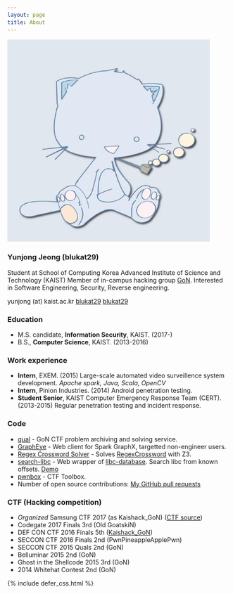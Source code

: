 ```yaml
---
layout: page
title: About
---
```


<div class="about-img">
<img src="/assets/profile.jpg" alt="profile.jpg" />
</div>

### Yunjong Jeong (blukat29)

Student at School of Computing
Korea Advanced Institute of Science and Technology (KAIST)
Member of in-campus hacking group <a href="http://gon.kaist.ac.kr">GoN</a>.
Interested in Software Engineering, Security, Reverse engineering.

<i class="fa-fw fa fa-envelope" aria-hidden="true"></i> yunjong (at) kaist.ac.kr
<i class="fa-fw fa fa-github" aria-hidden="true"></i><a href="https://github.com/blukat29"> blukat29</a>
<i class="fa-fw fa fa-linkedin-square" aria-hidden="true"></i> <a href="https://www.linkedin.com/in/blukat29/">blukat29</a>

### Education

- M.S. candidate, **Information Security**, KAIST. (2017-)
- B.S., **Computer Science**, KAIST. (2013-2016)

### Work experience

- **Intern**, EXEM. (2015)
  Large-scale automated video surveillence system development. *Apache spark, Java, Scala, OpenCV*
- **Intern**, Pinion Industries. (2014)
  Android penetration testing.
- **Student Senior**, KAIST Computer Emergency Response Team (CERT). (2013-2015)
  Regular penetration testing and incident response.

### Code

- [qual](https://github.com/protos37/qual) - GoN CTF problem archiving and solving service.
- [GraphEye](https://github.com/Nova-12/GraphEye) - Web client for Spark GraphX, targetted non-engineer users.
- [Regex Crossword Solver](https://github.com/blukat29/regex-crossword-solver) - Solves [RegexCrossword](https://regexcrossword.com/) with Z3.
- [search-libc](https://github.com/blukat29/search-libc) - Web wrapper of [libc-database](https://github.com/niklasb/libc-database). Search libc from known offsets. [Demo](http://libc.blukat.me)
- [pwnbox](https://github.com/protos37/pwnbox) - CTF Toolbox.
- Number of open source contributions: [My GitHub pull requests](https://github.com/pulls?q=is%3Apr+author%3Ablukat29+is%3Aclosed)

### CTF (Hacking competition)

- *Organized* Samsung CTF 2017 (as Kaishack\_GoN) ([CTF source](https://github.com/kaishackgon/sctf2017))
- Codegate 2017 Finals 3rd (Old GoatskiN)
- DEF CON CTF 2016 Finals 5th ([Kaishack\_GoN](http://kaishackgon.blogspot.kr/))
- SECCON CTF 2016 Finals 2nd (PwnPineappleApplePwn)
- SECCON CTF 2015 Quals 2nd (GoN)
- Belluminar 2015 2nd (GoN)
- Ghost in the Shellcode 2015 3rd (GoN)
- 2014 Whitehat Contest 2nd (GoN)

{% include defer_css.html %}
